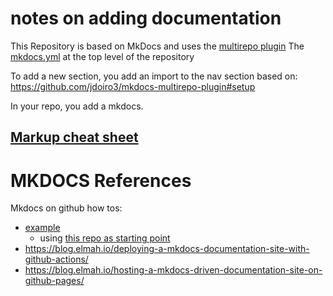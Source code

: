 # notes on adding documentation

This Repository is based on MkDocs and uses the [multirepo plugin](https://github.com/jdoiro3/mkdocs-multirepo-plugin)
The [mkdocs.yml](https://github.com/earthcube/geocodes_documentation/blob/main/mkdocs.yml) at the top level of the repository

To add a new section, you add an import to the nav section based on: https://github.com/jdoiro3/mkdocs-multirepo-plugin#setup

In your repo, you add a mkdocs.

## [Markup cheat sheet ](https://yakworks.github.io/docmark/cheat-sheet/)

# MKDOCS References

Mkdocs on github how tos:

* [example](https://multirepo-docs.github.io/root-docs/developers/contributing/)
    * using [this repo as starting point](https://github.com/multirepo-docs/root-docs)
* https://blog.elmah.io/deploying-a-mkdocs-documentation-site-with-github-actions/
* https://blog.elmah.io/hosting-a-mkdocs-driven-documentation-site-on-github-pages/
